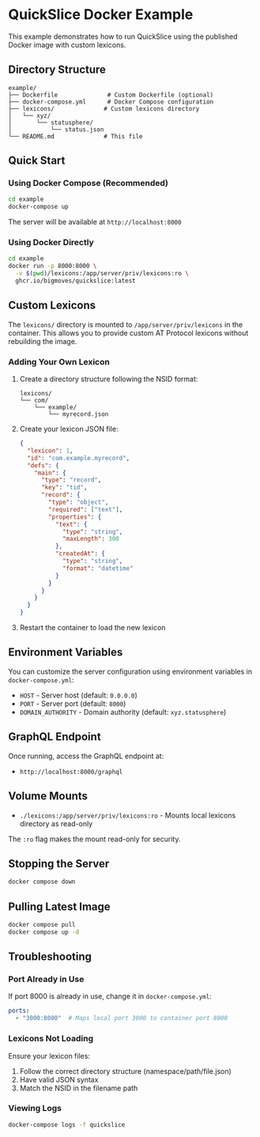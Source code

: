 # QuickSlice Docker Example

This example demonstrates how to run QuickSlice using the published Docker image with custom lexicons.

## Directory Structure

```
example/
├── Dockerfile              # Custom Dockerfile (optional)
├── docker-compose.yml      # Docker Compose configuration
├── lexicons/              # Custom lexicons directory
│   └── xyz/
│       └── statusphere/
│           └── status.json
└── README.md              # This file
```

## Quick Start

### Using Docker Compose (Recommended)

```bash
cd example
docker-compose up
```

The server will be available at `http://localhost:8000`

### Using Docker Directly

```bash
cd example
docker run -p 8000:8000 \
  -v $(pwd)/lexicons:/app/server/priv/lexicons:ro \
  ghcr.io/bigmoves/quickslice:latest
```

## Custom Lexicons

The `lexicons/` directory is mounted to `/app/server/priv/lexicons` in the container. This allows you to provide custom AT Protocol lexicons without rebuilding the image.

### Adding Your Own Lexicon

1. Create a directory structure following the NSID format:
   ```
   lexicons/
   └── com/
       └── example/
           └── myrecord.json
   ```

2. Create your lexicon JSON file:
   ```json
   {
     "lexicon": 1,
     "id": "com.example.myrecord",
     "defs": {
       "main": {
         "type": "record",
         "key": "tid",
         "record": {
           "type": "object",
           "required": ["text"],
           "properties": {
             "text": {
               "type": "string",
               "maxLength": 300
             },
             "createdAt": {
               "type": "string",
               "format": "datetime"
             }
           }
         }
       }
     }
   }
   ```

3. Restart the container to load the new lexicon

## Environment Variables

You can customize the server configuration using environment variables in `docker-compose.yml`:

- `HOST` - Server host (default: `0.0.0.0`)
- `PORT` - Server port (default: `8000`)
- `DOMAIN_AUTHORITY` - Domain authority (default: `xyz.statusphere`)

## GraphQL Endpoint

Once running, access the GraphQL endpoint at:
- `http://localhost:8000/graphql`

## Volume Mounts

- `./lexicons:/app/server/priv/lexicons:ro` - Mounts local lexicons directory as read-only

The `:ro` flag makes the mount read-only for security.

## Stopping the Server

```bash
docker compose down
```

## Pulling Latest Image

```bash
docker compose pull
docker compose up -d
```

## Troubleshooting

### Port Already in Use

If port 8000 is already in use, change it in `docker-compose.yml`:

```yaml
ports:
  - "3000:8000"  # Maps local port 3000 to container port 8000
```

### Lexicons Not Loading

Ensure your lexicon files:
1. Follow the correct directory structure (namespace/path/file.json)
2. Have valid JSON syntax
3. Match the NSID in the filename path

### Viewing Logs

```bash
docker-compose logs -f quickslice
```
